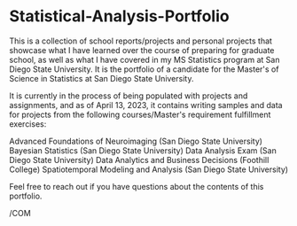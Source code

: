 # Statistical-Analysis-Portfolio
This is a collection of school reports/projects and personal projects that showcase what I have learned over the course of preparing for graduate school, as well as what I have covered in my MS Statistics program at San Diego State University.
It is the portfolio of a candidate for the Master's of Science in Statistics at San Diego State University.

It is currently in the process of being populated with projects and assignments, and as of April 13, 2023, it contains writing samples and data for projects from the following courses/Master's requirement fulfillment exercises:

Advanced Foundations of Neuroimaging (San Diego State University)
Bayesian Statistics (San Diego State University)
Data Analysis Exam (San Diego State University)
Data Analytics and Business Decisions (Foothill College)
Spatiotemporal Modeling and Analysis (San Diego State University)

Feel free to reach out if you have questions about the contents of this portfolio.

/COM
